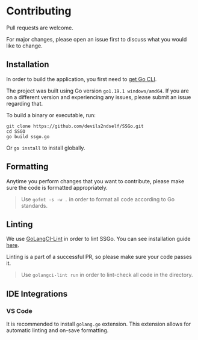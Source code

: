 # Contributing

Pull requests are welcome. 

For major changes, please open an issue first to discuss what you would like to change. 

## Installation

In order to build the application, you first need to [get Go CLI](https://go.dev/doc/install). 

The project was built using Go version `go1.19.1 windows/amd64`. If you are on a different version and experiencing any issues, please submit an issue regarding that.

To build a binary or executable, run:

```
git clone https://github.com/devils2ndself/SSGo.git
cd SSGO
go build ssgo.go 
```
Or `go install` to install globally.

## Formatting

Anytime you perform changes that you want to contribute, please make sure the code is formatted appropriately.

> Use `gofmt -s -w .` in order to format all code according to Go standards.

## Linting

We use [GoLangCI-Lint](https://golangci-lint.run/) in order to lint SSGo. You can see installation guide [here](https://golangci-lint.run/usage/install/).

Linting is a part of a successful PR, so please make sure your code passes it.

> Use `golangci-lint run` in order to lint-check all code in the directory.

## IDE Integrations

### VS Code

It is recommended to install `golang.go` extension. This extension allows for automatic linting and on-save formatting.